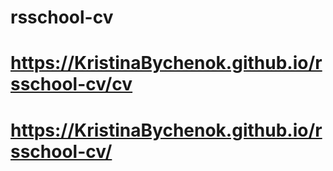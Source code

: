 # rsschool-cv
# https://KristinaBychenok.github.io/rsschool-cv/cv

# https://KristinaBychenok.github.io/rsschool-cv/